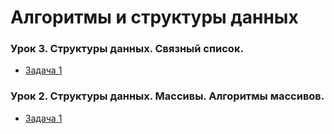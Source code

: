 # Алгоритмы и структуры данных

### Урок 3. Структуры данных. Связный список.

* [Задача 1]()

### Урок 2. Структуры данных. Массивы. Алгоритмы массивов.

* [Задача 1](https://github.com/PDV-geekbrains/Algorithms-and-data-structures/blob/master/task_02_01.java)